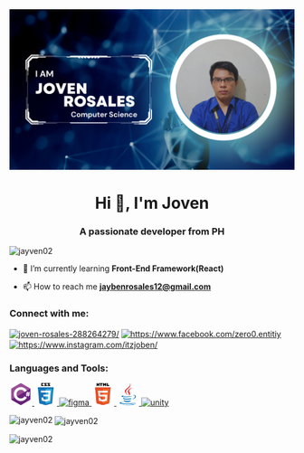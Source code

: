 <img src = "Cover.png">

<h1 align="center">Hi 👋, I'm Joven</h1>
<h3 align="center">A passionate developer from PH</h3>

<p align="left"> <img src="https://komarev.com/ghpvc/?username=jayven02&label=Profile%20views&color=0e75b6&style=flat" alt="jayven02" /> </p>

- 🌱 I’m currently learning **Front-End Framework(React)**

- 📫 How to reach me **jaybenrosales12@gmail.com**

<h3 align="left">Connect with me:</h3>
<p align="left">
<a href="https://linkedin.com/in/joven-rosales-288264279/" target="blank"><img align="center" src="https://raw.githubusercontent.com/rahuldkjain/github-profile-readme-generator/master/src/images/icons/Social/linked-in-alt.svg" alt="joven-rosales-288264279/" height="30" width="40" /></a>
<a href="https://fb.com/https://www.facebook.com/zero0.entitiy" target="blank"><img align="center" src="https://raw.githubusercontent.com/rahuldkjain/github-profile-readme-generator/master/src/images/icons/Social/facebook.svg" alt="https://www.facebook.com/zero0.entitiy" height="30" width="40" /></a>
<a href="https://instagram.com/itzjoben/" target="blank"><img align="center" src="https://raw.githubusercontent.com/rahuldkjain/github-profile-readme-generator/master/src/images/icons/Social/instagram.svg" alt="https://www.instagram.com/itzjoben/" height="30" width="40" /></a>
</p>

<h3 align="left">Languages and Tools:</h3>
<p align="left"> <a href="https://www.w3schools.com/cs/" target="_blank" rel="noreferrer"> <img src="https://raw.githubusercontent.com/devicons/devicon/master/icons/csharp/csharp-original.svg" alt="csharp" width="40" height="40"/> </a> <a href="https://www.w3schools.com/css/" target="_blank" rel="noreferrer"> <img src="https://raw.githubusercontent.com/devicons/devicon/master/icons/css3/css3-original-wordmark.svg" alt="css3" width="40" height="40"/> </a> <a href="https://www.figma.com/" target="_blank" rel="noreferrer"> <img src="https://www.vectorlogo.zone/logos/figma/figma-icon.svg" alt="figma" width="40" height="40"/> </a> <a href="https://www.w3.org/html/" target="_blank" rel="noreferrer"> <img src="https://raw.githubusercontent.com/devicons/devicon/master/icons/html5/html5-original-wordmark.svg" alt="html5" width="40" height="40"/> </a> <a href="https://www.java.com" target="_blank" rel="noreferrer"> <img src="https://raw.githubusercontent.com/devicons/devicon/master/icons/java/java-original.svg" alt="java" width="40" height="40"/> </a> <a href="https://unity.com/" target="_blank" rel="noreferrer"> <img src="https://www.vectorlogo.zone/logos/unity3d/unity3d-icon.svg" alt="unity" width="40" height="40"/> </a> </p>

<p><img align="left" src="https://github-readme-stats.vercel.app/api/top-langs?username=jayven02&show_icons=true&locale=en&layout=compact" alt="jayven02" /></p>

<p>&nbsp;<img align="center" src="https://github-readme-stats.vercel.app/api?username=jayven02&show_icons=true&locale=en" alt="jayven02" /></p>

<p><img align="center" src="https://github-readme-streak-stats.herokuapp.com/?user=jayven02&" alt="jayven02" /></p>
